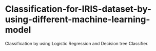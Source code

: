 # Classification-for-IRIS-dataset-by-using-different-machine-learning-model
Classification by using Logistic Regression and Decision tree Classifier.
